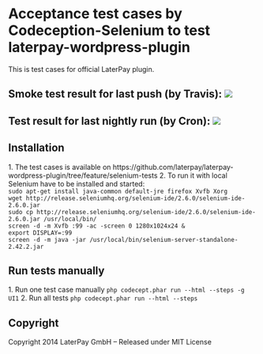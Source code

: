 <h1>Acceptance test cases by Codeception-Selenium to test laterpay-wordpress-plugin</h1>

<p>This is test cases for official LaterPay plugin.</p>

<h2>Smoke test result for last push (by Travis): <img src='https://api.travis-ci.org/AlexandrTsumarov-ScienceSoft/tests.svg'></h2>

<h2>Test result for last nightly run (by Cron): <a target=_blank href='http://54.235.193.4/tests/report.html'><img src='http://54.235.193.4/tests/status.svg'></a></h2>

<h2>Installation</h2>
1. The test cases is available on https://github.com/laterpay/laterpay-wordpress-plugin/tree/feature/selenium-tests
2. To run it with local Selenium have to be installed and started:
<code>
sudo apt-get install java-common default-jre firefox Xvfb Xorg
wget http://release.seleniumhq.org/selenium-ide/2.6.0/selenium-ide-2.6.0.jar 
sudo cp http://release.seleniumhq.org/selenium-ide/2.6.0/selenium-ide-2.6.0.jar /usr/local/bin/
screen -d -m Xvfb :99 -ac -screen 0 1280x1024x24 &
export DISPLAY=:99
screen -d -m java -jar /usr/local/bin/selenium-server-standalone-2.42.2.jar
</code>

<h2>Run tests manually</h2>
1. Run one test case manually 
<code>php codecept.phar run --html --steps -g UI1</code>
2. Run all tests
<code>php codecept.phar run --html --steps</code>

<h2>Copyright</h2>
Copyright 2014 LaterPay GmbH – Released under MIT License